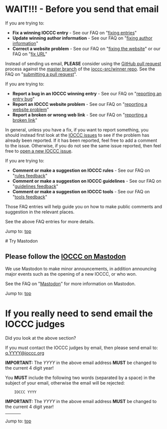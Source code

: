 # WAIT!!! - Before you send that email

If you are trying to:

* **Fix a winning IOCCC entry** - See our
FAQ on "[fixing entries](faq.html#fix_an_entry)"
* **Update winning author information** - See our
FAQ on "[fixing author information](faq.html#fix_author)"
* **Correct a website problem** - See our
FAQ on "[fixing the website](faq.html#fix_website)"
or our
FAQ on "[fix URL](faq.html#fix_link)"

Instead of sending us email, **PLEASE** consider using the [GitHub
pull request](https://github.com/ioccc-src/winner/pulls) process
against the [master branch](https://github.com/ioccc-src/winner/branches)
of the [ioccc-src/winner repo](https://github.com/ioccc-src/winner). See the
FAQ on "[submitting a pull request](faq.html#pull_request)".

If you are trying to:

* **Report a bug in an IOCCC winning entry** - See our
FAQ on "[reporting an entry bug](faq.html#report_bug)"
* **Report an IOCCC website problem** - See our
FAQ on "[reporting a website problem](faq.html#report_web_problem)"
* **Report a broken or wrong web link** - See our
FAQ on "[reporting a broken link](faq.html#fix_link)"

In general, unless you have a fix, if you want to report something, you should instead first look at the [IOCCC
issues](https://github.com/ioccc-src/winner/issues) to see if the
problem has already been reported.  If it has been reported, feel
free to add a comment to the issue.  Otherwise, if you do not see the same issue
reported, then feel free to [open a new IOCCC
issue](https://github.com/ioccc-src/winner/issues/new).

If you are trying to:

* **Comment or make a suggestion on IOCCC rules** - See our
FAQ on "[rules feedback](faq.html#feedback)"
* **Comment or make a suggestion on IOCCC guidelines** - See our
FAQ on "[guidelines feedback](faq.html#feedback)"
* **Comment or make a suggestion on IOCCC tools** - See our
FAQ on "[tools feedback](faq.html#feedback)"

Those FAQ entries will help guide you on how to make public comments
and suggestion in the relevant places.

See the above FAQ entries for more details.


Jump to: [top](#)

<div id="try_mastodon">
# Try Mastodon
</div>

## Please follow the [IOCCC on Mastodon](https://fosstodon.org/@ioccc)

We use Mastodon to make minor announcements, in addition announcing
major events such as the opening of a new IOCCC, or who won.

See the
FAQ on "[Mastodon](faq.html#try_mastodon)"
for more information on Mastodon.

Jump to: [top](#)

# If you really need to send email the IOCCC judges

Did you look at the above section?

If you must contact the IOCCC judges by email, then please send email to:
[q.YYYY@ioccc.org](mailto:q.YYYY@ioccc.org?subject=IOCCC%20YYYY%20question%20<===%20You%20MUST%20change%20YYYY%20to%20the%204-digit%20year%20in%20both%20the%20To%20address%20and%20Subject,%20then%20remove%20this%20arrow%20note%20from%20the%20subject%20line!)

**IMPORTANT:** The _YYYY_ in the above email address **MUST** be changed to the current 4 digit year!

You **MUST** include the following two words (separated by a space) in the subject of your email, otherwise the email will be rejected:

```
    IOCCC YYYY
```

**IMPORTANT:** The _YYYY_ in the above email address **MUST** be changed to the current 4 digit year!


<hr style="width:10%;text-align:left;margin-left:0">

Jump to: [top](#)


<!--

    Copyright © 1984-2025 by Landon Curt Noll. All Rights Reserved.

    You are free to share and adapt this file under the terms of this license:

        Creative Commons Attribution-ShareAlike 4.0 International (CC BY-SA 4.0)

    For more information, see:

        https://creativecommons.org/licenses/by-sa/4.0/

-->
